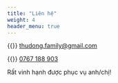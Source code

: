 ```yaml
---
title: "Liên hệ"
weight: 4
header_menu: true
---
```


{{<icon class="fa fa-envelope">}}&nbsp;[thudong.family@gmail.com](mailto:thudong.family@gmail.com)

{{<icon class="fa fa-phone">}}&nbsp;[0767 188 903](tel:0767188903)

Rất vinh hạnh được phục vụ anh/chị!
